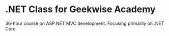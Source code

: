 # .NET Class for Geekwise Academy
36-hour course on ASP.NET MVC development. Focusing primarily on .NET Core.
